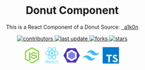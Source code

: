 <div align="center">
  <h1>Donut Component</h1>
  <p>
    This is a React Component of a Donut 
  <a>
    Source:
  </a>
  <a href="https://www.a1k0n.net/2011/07/20/donut-math.html">
     &nbsp; a1k0n
  </a>
<p>
  <p>
  <a href="https://github.com/edegan-furb/Donut-Component/graphs/contributors">
    <img src="https://img.shields.io/github/contributors/edegan-furb/Donut-Component" alt="contributors" />
  </a>
  <a href="">
    <img src="https://img.shields.io/github/last-commit/edegan-furb/Donut-Component" alt="last update" />
  </a>
  <a href="https://github.com/edegan-furb/Donut-Component/network/members">
    <img src="https://img.shields.io/github/forks/edegan-furb/Donut-Component" alt="forks" />
  </a>
  <a href="https://github.com/edegan-furb/Donut-Component/stargazers">
    <img src="https://img.shields.io/github/stars/edegan-furb/Donut-Component" alt="stars" />
  </a>
</p>
<p>
  <img src="https://github.com/devicons/devicon/blob/master/icons/nodejs/nodejs-original.svg" title="NodeJS" alt="NodeJS" width="45" height="45"/>&nbsp;
  <img src="https://github.com/devicons/devicon/blob/master/icons/react/react-original-wordmark.svg" title="React" alt="React" width="45" height="45"/>&nbsp;
  <img src="https://github.com/devicons/devicon/blob/master/icons/eslint/eslint-original.svg" title="EsLint" alt="EsLint " width="45" height="45"/>&nbsp;
  <img src="https://github.com/devicons/devicon/blob/master/icons/tailwindcss/tailwindcss-plain.svg" title="Tailwind" alt="Tailwind " width="45" height="45"/>&nbsp;
  <img src="https://github.com/devicons/devicon/blob/master/icons/typescript/typescript-original.svg" title="Typescript" alt="Typescript " width="45" height="45"/>&nbsp;
</p>
</div>

